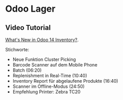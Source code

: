 # Odoo Lager

## Video Tutorial
[What's New in Odoo 14 Inventory?](https://www.youtube.com/watch?v=ujSeKrkx30g).

Stichworte:
- Neue Funktion Cluster Picking
- Barcode Scanner auf dem Mobile Phone
- Batch (06:20)
- Replenishment in Real-Time (10:40)
- Inventory Report für abgelaufene Produkte (16:40)
- Scanner im Offline-Modus (24:50)
- Empfehlung Printer: Zebra TC20


 